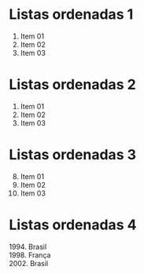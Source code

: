 # Listas ordenadas 1

1. Item 01
2. Item 02
3. Item 03

# Listas ordenadas 2

1. Item 01
1. Item 02
1. Item 03

# Listas ordenadas 3

8. Item 01
5. Item 02
3. Item 03

# Listas ordenadas 4

1994\. Brasil  
1998\. França  
2002\. Brasil  
